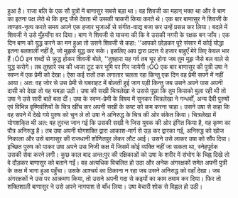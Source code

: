 हुआ है। राजा बलि के एक सौ पुत्रों में बाणासुर सबसे बड़ा था। वह शिवजी का महान् भक्त था और वे बाण का इतना पक्ष लेते थे कि इन्द्र जैसे देवता भी उसकी चाकरी किया करते थे। एक बार बाणासुर ने शिवजी के ताण्डव-नृत्य करते समय अपने एक हजार भुजाओं से संगीत-वाद्य बजा कर उन्हें प्रसन्न कर लिया। बदले में शिवजी ने उसे मुँहमाँगा वर दिया। बाण ने शिवजी से याचना की कि वे उसकी नगरी के रक्षक बन जाँय। एक दिन बाण को युद्ध करने का मन हुआ तो उसने शिवजी से कहा: ''आपको छोड़कर पूरे संसार में कोई योद्धा इतना बलशाली नहीं है, जो मुझसे युद्ध कर सके। इसलिए आप द्वारा प्रदत्त ये हजार बाहुएँ मेरे लिए केवल भार हैं।ÓÓ इन शब्दों से क्रुद्ध होकर शिवजी बोले, ''तुश्हारा यह गर्व तब चूर होगा जब तुम मुझ जैसे बल वाले से युद्ध करोगे। तब तुश्हारे रथ की ध्वजा टूट कर भूमि पर गिर जायेगी।ÓÓ एक बार बाणासुर की पुत्री उषा ने स्वप्न में एक प्रेमी को देखा। ऐसा कई रातों तक लगातार चलता रहा किन्तु एक दिन वह प्रेमी सपने में नहीं आया। अत: वह जोर से उस प्रेमी से घबराहट में बोलती हुई जाग पड़ी किन्तु जब उसने अपने पास अपनी दासी को देखा तो वह घबड़ा उठी। उषा की सखी चित्रलेखा ने उससे पूछा कि तुम किसको बुला रही थी तो उषा ने उसे सारी बातें बता दीं। उषा के स्वप्न-प्रेमी के विषय में सुनकर चित्रलेखा ने गन्धर्वों, अन्य दैवी पुरुषों एवं विभिन्न वृष्णिवंशियों के चित्र खींच कर अपनी सखी के कष्ट को कम करना चाहा। उसने उषा से कहा कि वह सपने में देखे गये पुरुष को चुन ले तो उषा ने अनिरुद्ध के चित्र की ओर संकेत किया। चित्रलेखा में योगशकि्त थी अत: वह तुरन्त जान गई कि उसकी सखी ने जिस युवक की ओर इंगित किया है, वह कृष्ण का पौत्र अनिरुद्ध है। तब उषा अपनी योगशक्ति द्वारा आकाश-मार्ग से उड़ कर द्वारका गई, अनिरुद्ध को खोज निकाला और उसे बाणासुर की राजधानी शोणितपुर लेकर लौट आई। उसने उसे लाकर उषा को सौंप दिया। इच्छित पुरुष को पाकर उषा अपने उस निजी कक्ष में जिसमें कोई व्यक्ति नहीं जा सकता था, स्नेहपूर्वक उसकी सेवा करने लगी। कुछ काल बाद अन्त:पुर की रक्षिकाओं को उषा के शरीर में संभोग के चिह्न दिखे तो वे दौड़कर बाणासुर को बताने गईं। वह अत्यधिक विचलित हो उठा और अनेक अंगरक्षकों समेत अपनी पुत्री के कक्ष में भागा हुआ पहुँचा। उसके आश्चर्य का ठिकाना न रहा जब उसने अनिरुद्ध को वहाँ देखा। जब अंगरक्षकों ने उस पर आक्रमण किया, तो उसने अपनी गदा से कइयों का काम तमाम कर दिया। फिर तो शक्तिशाली बाणासुर ने उसे अपने नागपाश से बाँध लिया। उषा बेचारी शोक से विह्वल हो उठी।  
